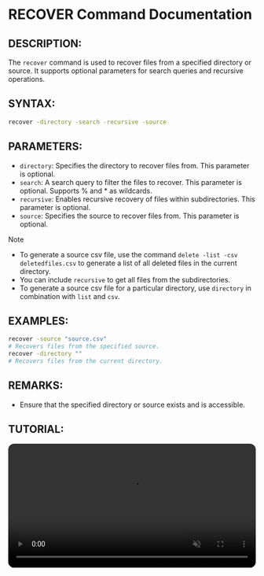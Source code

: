 # RECOVER Command Documentation

## DESCRIPTION:
The `recover` command is used to recover files from a specified directory or source. It supports optional parameters for search queries and recursive operations.

## SYNTAX:
```bash
recover -directory -search -recursive -source 
```

## PARAMETERS:

- `directory`: Specifies the directory to recover files from. This parameter is optional.
- `search`: A search query to filter the files to recover. This parameter is optional. Supports % and * as wildcards.
- `recursive`: Enables recursive recovery of files within subdirectories. This parameter is optional.
- `source`: Specifies the source to recover files from. This parameter is optional.

>[!NOTE]
> - To generate a source csv file, use the command `delete -list -csv deletedfiles.csv` to generate a list of all deleted files in the current directory.
> - You can include `recursive` to get all files from the subdirectories.
> - To generate a source csv file for a particular directory, use `directory` in combination with `list` and `csv`. 

## EXAMPLES:
```bash
recover -source "source.csv"
# Recovers files from the specified source.
recover -directory ""
# Recovers files from the current directory.
```

## REMARKS:
- Ensure that the specified directory or source exists and is accessible.

## TUTORIAL:
 <video src="https://bluebyte.biz/wp-content/pdmshellvideos/recover.mp4" autoplay muted controls style="width: 100%; border-radius: 12px;"></video>